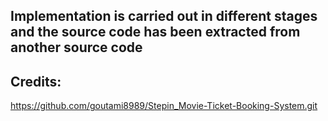 ## Implementation is carried out in different stages and the source code has been extracted from another source code
## Credits:
https://github.com/goutami8989/Stepin_Movie-Ticket-Booking-System.git
